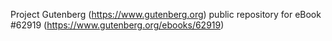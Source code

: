 Project Gutenberg (https://www.gutenberg.org) public repository for eBook #62919 (https://www.gutenberg.org/ebooks/62919)
